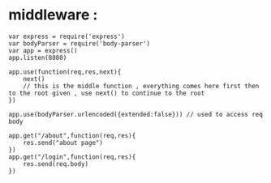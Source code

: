# middleware : 
    var express = require('express')
    var bodyParser = require('body-parser')
    var app = express()
    app.listen(8080)

    app.use(function(req,res,next){
        next()
        // this is the middle function , everything comes here first then to the root given , use next() to continue to the root 
    })

    app.use(bodyParser.urlencoded({extended:false})) // used to access req body 

    app.get("/about",function(req,res){
        res.send("about page")
    })
    app.get("/login",function(req,res){
        res.send(req.body)
    })